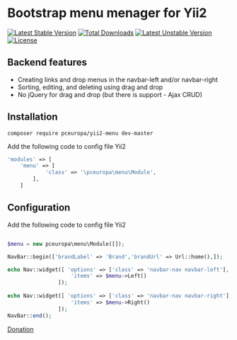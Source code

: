 Bootstrap menu menager for Yii2
============================

[![Latest Stable Version](https://poser.pugx.org/pceuropa/yii2-menu/v/stable)](https://packagist.org/packages/pceuropa/yii2-menu) [![Total Downloads](https://poser.pugx.org/pceuropa/yii2-menu/downloads)](https://packagist.org/packages/pceuropa/yii2-menu) [![Latest Unstable Version](https://poser.pugx.org/pceuropa/yii2-menu/v/unstable)](https://packagist.org/packages/pceuropa/yii2-menu) [![License](https://poser.pugx.org/pceuropa/yii2-menu/license)](https://packagist.org/packages/pceuropa/yii2-menu)

## Backend features

 * Creating links and drop menus in the navbar-left and/or navbar-right
 * Sorting, editing, and deleting using drag and drop
 * No jQuery for drag and drop (but there is support - Ajax CRUD)
 
## Installation
```
composer require pceuropa/yii2-menu dev-master
```

Add the following code to config file Yii2
```php
'modules' => [
	'menu' => [
            'class' => '\pceuropa\menu\Module',
        ],
	]
```

## Configuration
Add the following code to config file Yii2
```php

$menu = new pceuropa\menu\Module([]);

NavBar::begin(['brandLabel' => 'Brand','brandUrl' => Url::home(),]);

echo Nav::widget([ 'options' => ['class' => 'navbar-nav navbar-left'],
					'items' => $menu->Left() 
				]);	
					
echo Nav::widget([ 'options' => ['class' => 'navbar-nav navbar-right'],
					'items' => $menu->Right()
				]);
NavBar::end();

```
[Donation](https://www.paypal.com/cgi-bin/webscr?cmd=_donations&business=patriota%40or7%2eeu&lc=PL&item_name=Rafal%20Marguzewicz&no_note=1&no_shipping=1&currency_code=EUR&bn=PP%2dDonationsBF%3abtn_donateCC_LG%2egif%3aNonHosted)